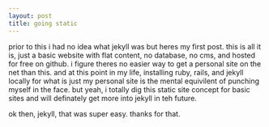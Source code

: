 ```yaml
---
layout: post
title: going static
---
```


prior to this i had no idea what jekyll was but heres my first post. this is all it is, just a basic website with flat content, no database, no cms, and hosted for free on github. i figure theres no easier way to get a personal site on the net than this. and at this point in my life, installing ruby, rails, and jekyll locally for what is just my personal site is the mental equivilent of punching myself in the face. but yeah, i totally dig this static site concept for basic sites and will definately get more into jekyll in teh future. 

ok then, jekyll, that was super easy. thanks for that. 
